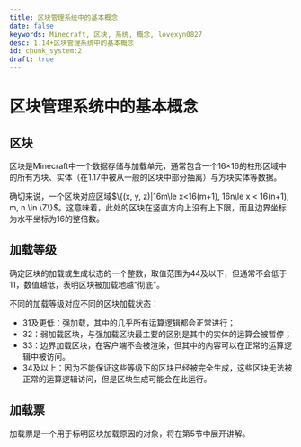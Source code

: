 ```yaml
---
title: 区块管理系统中的基本概念
date: false
keywords: Minecraft, 区块, 系统, 概念, lovexyn0827
desc: 1.14+区块管理系统中的基本概念
id: chunk_system:2
draft: true
---
```


# 区块管理系统中的基本概念

## 区块

区块是Minecraft中一个数据存储与加载单元，通常包含一个16×16的柱形区域中的所有方块、实体（在1.17中被从一般的区块中部分抽离）与方块实体等数据。

确切来说，一个区块对应区域$\{(x, y, z)|16m\le x<16(m+1), 16n\le x < 16(n+1), m, n \in \Z\}$。这意味着，此处的区块在竖直方向上没有上下限，而且边界坐标为水平坐标为16的整倍数。

## 加载等级

确定区块的加载或生成状态的一个整数，取值范围为44及以下，但通常不会低于11，数值越低，表明区块被加载地越“彻底”。

不同的加载等级对应不同的区块加载状态：

- 31及更低：强加载，其中的几乎所有运算逻辑都会正常进行；
- 32：弱加载区块，与强加载区块最主要的区别是其中的实体的运算会被暂停；
- 33：边界加载区块，在客户端不会被渲染，但其中的内容可以在正常的运算逻辑中被访问。
- 34及以上：因为不能保证这些等级下的区块已经被完全生成，这些区块无法被正常的运算逻辑访问，但是区块生成可能会在此运行。

## 加载票

加载票是一个用于标明区块加载原因的对象，将在第5节中展开讲解。

